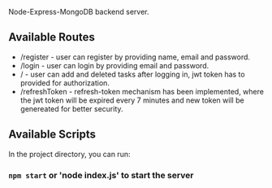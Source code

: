 Node-Express-MongoDB backend server.

## Available Routes

- /register - user can register by providing name, email and password.
- /login - user can login by providing email and password.
- / - user can add and deleted tasks after logging in, jwt token has to provided for authorization.
- /refreshToken - refresh-token mechanism has been implemented, where the jwt token will be expired every 7 minutes and new token will be genereated for better security.

## Available Scripts

In the project directory, you can run:

### `npm start` or 'node index.js' to start the server




